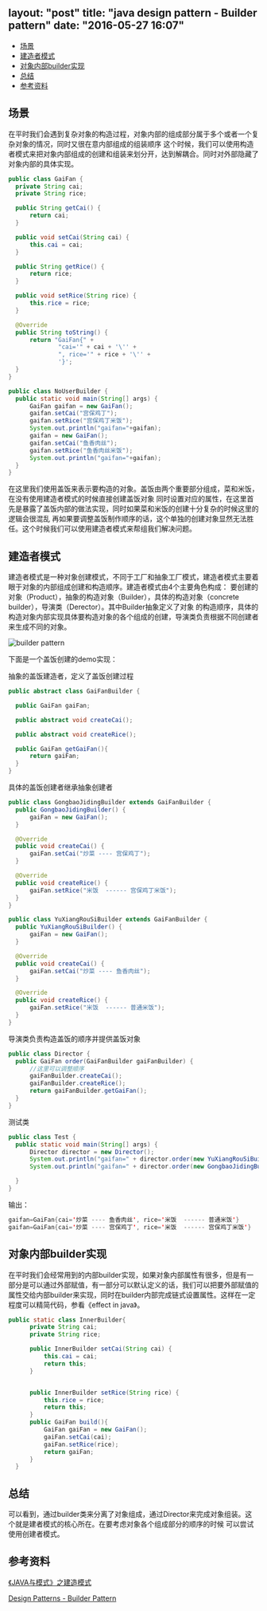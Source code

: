layout: "post"
title: "java design pattern - Builder pattern"
date: "2016-05-27 16:07"
---

<!-- TOC depthFrom:2 depthTo:6 withLinks:1 updateOnSave:1 orderedList:0 -->

- [场景](#场景)
- [建造者模式](#建造者模式)
- [对象内部builder实现](#对象内部builder实现)
- [总结](#总结)
- [参考资料](#参考资料)

<!-- /TOC -->

## 场景
  在平时我们会遇到复杂对象的构造过程，对象内部的组成部分属于多个或者一个复杂对象的情况，同时又很在意内部组成的组装顺序
  这个时候，我们可以使用构造者模式来把对象内部组成的创建和组装来划分开，达到解耦合。同时对外部隐藏了对象内部的具体实现。


  ```java
  public class GaiFan {
    private String cai;
    private String rice;

    public String getCai() {
        return cai;
    }

    public void setCai(String cai) {
        this.cai = cai;
    }

    public String getRice() {
        return rice;
    }

    public void setRice(String rice) {
        this.rice = rice;
    }

    @Override
    public String toString() {
        return "GaiFan{" +
                "cai='" + cai + '\'' +
                ", rice='" + rice + '\'' +
                '}';
    }
}
  ```

  ```java
  public class NoUserBuilder {
    public static void main(String[] args) {
        GaiFan gaifan = new GaiFan();
        gaifan.setCai("宫保鸡丁");
        gaifan.setRice("宫保鸡丁米饭");
        System.out.println("gaifan="+gaifan);
        gaifan = new GaiFan();
        gaifan.setCai("鱼香肉丝");
        gaifan.setRice("鱼香肉丝米饭");
        System.out.println("gaifan="+gaifan);
    }
  }
  ```
  在这里我们使用盖饭来表示要构造的对象。盖饭由两个重要部分组成，菜和米饭，在没有使用建造者模式的时候直接创建盖饭对象
  同时设置对应的属性，在这里首先是暴露了盖饭内部的做法实现，同时如果菜和米饭的创建十分复杂的时候这里的逻辑会很混乱
  再如果要调整盖饭制作顺序的话，这个单独的创建对象显然无法胜任。这个时候我们可以使用建造者模式来帮组我们解决问题。

## 建造者模式

  建造者模式是一种对象创建模式，不同于工厂和抽象工厂模式，建造者模式主要着眼于对象的内部组成创建和构造顺序。建造者模式由4个主要角色构成：
  要创建的对象（Product），抽象的构造对象（Builder），具体的构造对象（concrete builder），导演类（Derector）。其中Builder抽象定义了对象
  的构造顺序，具体的构造对象内部实现具体要构造对象的各个组成的创建，导演类负责根据不同创建者来生成不同的对象。

![builder pattern](/images/2016/05/design_pattern_builder.png)
<!--more-->
  下面是一个盖饭创建的demo实现：

  抽象的盖饭建造者，定义了盖饭创建过程
  ```java
  public abstract class GaiFanBuilder {

    public GaiFan gaiFan;

    public abstract void createCai();

    public abstract void createRice();

    public GaiFan getGaiFan(){
        return gaiFan;
    }
  }
  ```
  具体的盖饭创建者继承抽象创建者
  ```java
  public class GongbaoJidingBuilder extends GaiFanBuilder {
    public GongbaoJidingBuilder() {
        gaiFan = new GaiFan();
    }

    @Override
    public void createCai() {
        gaiFan.setCai("炒菜 ---- 宫保鸡丁");
    }

    @Override
    public void createRice() {
        gaiFan.setRice("米饭  ------ 宫保鸡丁米饭");
    }
  }
  ```

  ```java
  public class YuXiangRouSiBuilder extends GaiFanBuilder {
    public YuXiangRouSiBuilder() {
        gaiFan = new GaiFan();
    }

    @Override
    public void createCai() {
        gaiFan.setCai("炒菜 ---- 鱼香肉丝");
    }

    @Override
    public void createRice() {
        gaiFan.setRice("米饭  ------ 普通米饭");
    }
  }
  ```

  导演类负责构造盖饭的顺序并提供盖饭对象

  ```java
  public class Director {
    public GaiFan order(GaiFanBuilder gaiFanBuilder) {
        //这里可以调整顺序
        gaiFanBuilder.createCai();
        gaiFanBuilder.createRice();
        return gaiFanBuilder.getGaiFan();
    }
  }
  ```

  测试类
  ```java
  public class Test {
    public static void main(String[] args) {
        Director director = new Director();
        System.out.println("gaifan=" + director.order(new YuXiangRouSiBuilder()));
        System.out.println("gaifan=" + director.order(new GongbaoJidingBuilder()));

    }
  }
  ```
  输出：
  ```java
  gaifan=GaiFan{cai='炒菜 ---- 鱼香肉丝', rice='米饭  ------ 普通米饭'}
  gaifan=GaiFan{cai='炒菜 ---- 宫保鸡丁', rice='米饭  ------ 宫保鸡丁米饭'}

  ```
## 对象内部builder实现

  在平时我们会经常用到的内部builder实现，如果对象内部属性有很多，但是有一部分是可以通过外部赋值，有一部分可以默认定义的话，我们可以把要外部赋值的属性交给内部builder来实现，同时在builder内部完成链式设置属性。这样在一定程度可以精简代码，参看《effect in java》。

  ```java
  public static class InnerBuilder{
        private String cai;
        private String rice;

        public InnerBuilder setCai(String cai) {
            this.cai = cai;
            return this;
        }


        public InnerBuilder setRice(String rice) {
            this.rice = rice;
            return this;
        }
        public GaiFan build(){
            GaiFan gaiFan = new GaiFan();
            gaiFan.setCai(cai);
            gaiFan.setRice(rice);
            return gaiFan;
        }
    }
  ```

## 总结
  可以看到，通过builder类来分离了对象组成，通过Director来完成对象组装。这个就是建者模式的核心所在。在要考虑对象各个组成部分的顺序的时候
  可以尝试使用创建者模式。

## 参考资料
[《JAVA与模式》之建造模式][7dc79798]

  [7dc79798]: http://www.cnblogs.com/java-my-life/archive/2012/04/07/2433939.html "《JAVA与模式》之建造模式"

[Design Patterns - Builder Pattern][f03f9a72]

  [f03f9a72]: http://www.tutorialspoint.com/design_pattern/builder_pattern.htm "Design Patterns - Builder Pattern"
